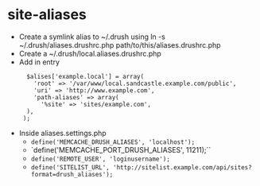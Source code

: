 # site-aliases

- Create a symlink alias to ~/.drush using ln -s ~/.drush/aliases.drushrc.php path/to/this/aliases.drushrc.php
- Create a ~/.drush/local.aliases.drushrc.php
- Add in entry
  ```
    $alises['example.local'] = array(
      'root' => '/var/www/local.sandcastle.example.com/public',
      'uri' => 'http://www.example.com',
      'path-aliases' => array(
        '%site' => 'sites/example.com',
    ),
   );
  ```
- Inside aliases.settings.php
   - `define('MEMCACHE_DRUSH_ALIASES', 'localhost');`
   - `define('MEMCACHE_PORT_DRUSH_ALIASES', 11211);``
   - `define('REMOTE_USER', 'loginusername');`
   - `define('SITELIST_URL', 'http://sitelist.example.com/api/sites?format=drush_aliases');`

